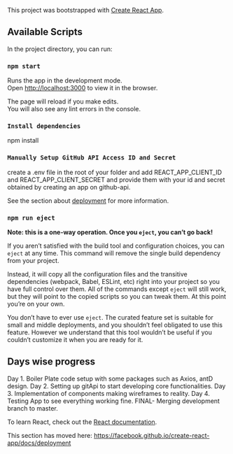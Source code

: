 This project was bootstrapped with [Create React App](https://github.com/facebook/create-react-app).

## Available Scripts

In the project directory, you can run:

### `npm start`

Runs the app in the development mode.<br />
Open [http://localhost:3000](http://localhost:3000) to view it in the browser.

The page will reload if you make edits.<br />
You will also see any lint errors in the console.

### `Install dependencies`

npm install

### `Manually Setup GitHub API Access ID and Secret`

create a .env file in the root of your folder and add REACT_APP_CLIENT_ID and REACT_APP_CLIENT_SECRET
and provide them with your id and secret obtained by creating an app on github-api.

See the section about [deployment](https://facebook.github.io/create-react-app/docs/deployment) for more information.

### `npm run eject`

**Note: this is a one-way operation. Once you `eject`, you can’t go back!**

If you aren’t satisfied with the build tool and configuration choices, you can `eject` at any time. This command will remove the single build dependency from your project.

Instead, it will copy all the configuration files and the transitive dependencies (webpack, Babel, ESLint, etc) right into your project so you have full control over them. All of the commands except `eject` will still work, but they will point to the copied scripts so you can tweak them. At this point you’re on your own.

You don’t have to ever use `eject`. The curated feature set is suitable for small and middle deployments, and you shouldn’t feel obligated to use this feature. However we understand that this tool wouldn’t be useful if you couldn’t customize it when you are ready for it.

## Days wise progress

Day 1. Boiler Plate code setup with some packages such as Axios, antD design.
Day 2. Setting up gitApi to start developing core functionalities.
Day 3. Implementation of components making wireframes to reality.
Day 4. Testing App to see everything working fine.
FINAL- Merging development branch to master.

To learn React, check out the [React documentation](https://reactjs.org/).

This section has moved here: https://facebook.github.io/create-react-app/docs/deployment

